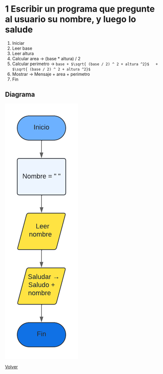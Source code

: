 # 1 Escribir un programa que pregunte al usuario su nombre, y luego lo salude

1. Iniciar
3. Leer base
4. Leer altura
5. Calcular area -> (base * altura) / 2
6. Calcular perimetro -> `base + $\sqrt{ (base / 2) ^ 2 + altura ^2}$   + $\sqrt{ (base / 2) ^ 2 + altura ^2}$ `
7. Mostrar -> Mensaje + area + perimetro
8. Fin

## Diagrama
<img src=img/Act1.png>

<a href=README.md > Volver </a>

